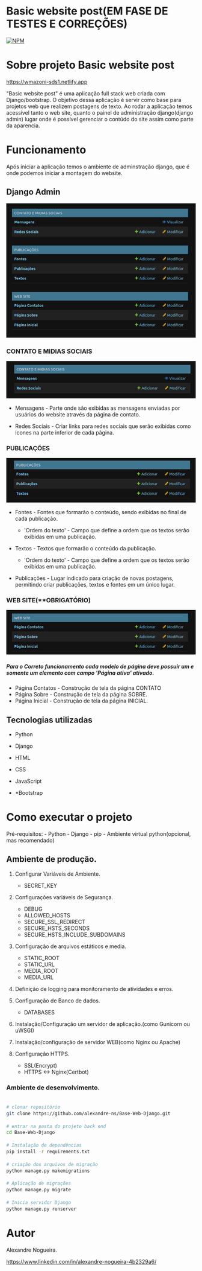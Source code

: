 # Basic website post(EM FASE DE TESTES E CORREÇÕES)
[![NPM](https://img.shields.io/npm/l/react)](https://github.com/alexandre-ns/Base-Web-Django/blob/main/LICENSE) 

# Sobre projeto Basic website post

https://wmazoni-sds1.netlify.app

"Basic website post" é uma aplicação full stack web criada com Django/bootstrap. O objetivo dessa aplicação é servir como base para projetos web que realizem postagens de texto. Ao rodar a aplicação temos acessivel tanto o web site, quanto o painel de administração django(django admin) lugar onde é possivel gerenciar o contúdo do site assim como parte da aparencia.

# Funcionamento

Após iniciar a aplicação temos o ambiente de adminstração django, que é onde podemos iniciar a montagem do website.
## Django Admin
![admin 1](https://github.com/alexandre-ns/Assets/blob/main/basic_web_blog/admin01.png)


### CONTATO E MIDIAS SOCIAIS
![admin 1](https://github.com/alexandre-ns/Assets/blob/main/basic_web_blog/admin04.png)

- Mensagens - Parte onde são exibidas as mensagens enviadas por usuários do website através da página de contato.

- Redes Sociais - Criar links para redes sociais que serão exibidas como icones na parte inferior de cada página.

### PUBLICAÇÕES
![admin 2](https://github.com/alexandre-ns/Assets/blob/main/basic_web_blog/admin03.png)

 - Fontes - Fontes que formarão o conteúdo, sendo exibidas no final de cada publicação.
    - 'Ordem do texto' - Campo que define a ordem que os textos serão exibidas em uma publicação.

- Textos - Textos que formarão o conteúdo da publicação.
    - 'Ordem do texto' - Campo que define a ordem que os textos serão exibidas em uma publicação.

- Publicações - Lugar indicado para criação de novas postagens, permitindo criar publicações, textos e fontes em um único lugar.

### WEB SITE(**OBRIGATÓRIO)
![admin 2](https://github.com/alexandre-ns/Assets/blob/main/basic_web_blog/admin02.png)

##### Para o Correto funcionamento cada modelo de página deve possuir um e somente um elemento com campo 'Página ativa' ativado.
- Página Contatos - Construção de tela da página CONTATO 
- Página Sobre - Construção de tela da página SOBRE.
- Página Inicial - Construção de tela da página INICIAL.


## Tecnologias utilizadas
- Python
- Django

- HTML
- CSS
- JavaScript
- *Bootstrap


# Como executar o projeto

Pré-requisitos: 
    - Python
    - Django
    - pip
    - Ambiente virtual python(opcional, mas recomendado)

## Ambiente de produção.
1. Configurar Variáveis de Ambiente.
    - SECRET_KEY

3. Configurações variáveis de Segurança.
    - DEBUG
    - ALLOWED_HOSTS
    - SECURE_SSL_REDIRECT
    - SECURE_HSTS_SECONDS
    - SECURE_HSTS_INCLUDE_SUBDOMAINS
      
4. Configuração de arquivos estáticos e media.
    - STATIC_ROOT
    - STATIC_URL
    - MEDIA_ROOT
    - MEDIA_URL
  
5. Definição de logging para monitoramento de atividades e erros.

6. Configuração de Banco de dados.
    - DATABASES

7. Instalação/Configuração um servidor de aplicação.(como Gunicorn ou uWSGI)

8. Instalação/configuração de servidor WEB(como Nginx ou Apache)

9. Configuração HTTPS.
    - SSL(Encrypt)
    - HTTPS <-> Nginx(Certbot)

### Ambiente de desenvolvimento.
```bash

# clonar repositório
git clone https://github.com/alexandre-ns/Base-Web-Django.git

# entrar na pasta do projeto back end
cd Base-Web-Django

# Instalação de dependências
pip install -r requirements.txt

# criação dos arquivos de migração
python manage.py makemigrations

# Aplicação de migrações
python manage.py migrate

# Inicia servidor Django
python manage.py runserver
```

# Autor

Alexandre Nogueira.

https://www.linkedin.com/in/alexandre-nogueira-4b2329a6/

